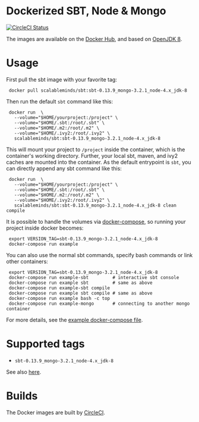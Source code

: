 # Dockerized SBT, Node & Mongo

[![CircleCI Status](https://circleci.com/gh/scalableminds/docker-sbt-node-mongo.svg?&style=shield&circle-token=f5f66df37a41fa2c6890148718608ec99a7a135c)](https://circleci.com/gh/scalableminds/docker-sbt-node-mongo)

The images are available on the [Docker Hub](https://hub.docker.com/r/scalableminds/sbt/), and based on [OpenJDK 8](https://github.com/docker-library/openjdk/tree/master/8-jdk).

# Usage

First pull the sbt image with your favorite tag:

```
 docker pull scalableminds/sbt:sbt-0.13.9_mongo-3.2.1_node-4.x_jdk-8
```

Then run the default `sbt` command like this:

```
 docker run  \
   --volume="$HOME/yourproject:/project" \
   --volume="$HOME/.sbt:/root/.sbt" \
   --volume="$HOME/.m2:/root/.m2" \
   --volume="$HOME/.ivy2:/root/.ivy2" \
   scalableminds/sbt:sbt-0.13.9_mongo-3.2.1_node-4.x_jdk-8
```

This will mount your project to `/project` inside the container, which is the container's working directory. Further, your local sbt, maven, and ivy2 caches are mounted into the container. As the default entrypoint is `sbt`, you can directly append any sbt command like this:

```
 docker run  \
   --volume="$HOME/yourproject:/project" \
   --volume="$HOME/.sbt:/root/.sbt" \
   --volume="$HOME/.m2:/root/.m2" \
   --volume="$HOME/.ivy2:/root/.ivy2" \
   scalableminds/sbt:sbt-0.13.9_mongo-3.2.1_node-4.x_jdk-8 clean compile
```

It is possible to handle the volumes via [docker-compose](https://docs.docker.com/compose), so running your project inside docker becomes:

```
 export VERSION_TAG=sbt-0.13.9_mongo-3.2.1_node-4.x_jdk-8
 docker-compose run example
```

You can also use the normal sbt commands, specify bash commands or link other containers:

```
 export VERSION_TAG=sbt-0.13.9_mongo-3.2.1_node-4.x_jdk-8
 docker-compose run example-sbt         # interactive sbt console
 docker-compose run example sbt         # same as above
 docker-compose run example-sbt compile
 docker-compose run example sbt compile # same as above
 docker-compose run example bash -c top
 docker-compose run example-mongo       # connecting to another mongo container
```

For more details, see the [example docker-compose file](docker-compose.yml).

# Supported tags

- `sbt-0.13.9_mongo-3.2.1_node-4.x_jdk-8`

See also [here](https://hub.docker.com/r/scalableminds/sbt/tags/).

# Builds

The Docker images are built by [CircleCI](https://circleci.com/gh/scalableminds/docker-sbt-node-mongo).
